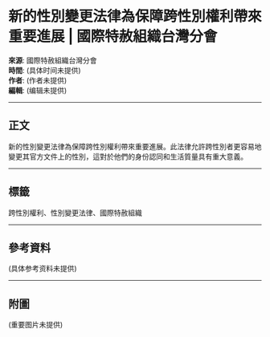 # 新的性別變更法律為保障跨性別權利帶來重要進展 | 國際特赦組織台灣分會

**來源**: 國際特赦組織台灣分會  
**時間**: (具体时间未提供)  
**作者**: (作者未提供)  
**編輯**: (编辑未提供)  

---

## 正文

新的性別變更法律為保障跨性別權利帶來重要進展。此法律允許跨性別者更容易地變更其官方文件上的性別，這對於他們的身份認同和生活質量具有重大意義。

---

## 標籤
跨性別權利、性別變更法律、國際特赦組織

---

## 參考資料
(具体参考资料未提供)

---

## 附圖
(重要图片未提供)